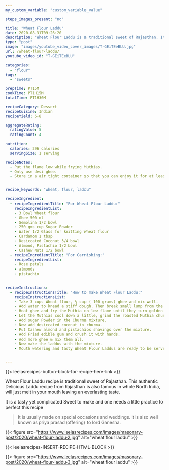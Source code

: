 ```yaml
---
my_custom_variable: "custom_variable_value"

steps_images_present: "no"

title: "Wheat Flour Laddu"
date: 2020-08-31T09:26:20
description: "Wheat Flour Laddu is a traditional sweet of Rajasthan. It is usually made on special occasions and weddings."
type: "post"
image: "images/youtube_video_cover_images/T-GEiTEeBLU.jpg"
url: /wheat-flour-laddu/
youtube_video_id: "T-GEiTEeBLU"

categories: 
  - "flour"
tags:
  - "sweets"

prepTime: PT15M
cookTime: PT1H15M
totalTime: PT1H30M

recipeCategory: Dessert
recipeCuisine: Indian
recipeYield: 6-8

aggregateRating:
  ratingValue: 5
  ratingCount: 4

nutrition:
  calories: 296 calories
  servingSize: 1 serving

recipeNotes: 
  - Put the flame low while frying Muthias.
  - Only use desi ghee.
  - Store in a air tight container so that you can enjoy it for at least 1 month. 


recipe_keywords: "wheat, flour, laddu"

recipeIngredient:
  - recipeIngredientTitle: "For Wheat Flour Laddu:"
    recipeIngredientList: 
    - 3 Bowl Wheat flour
    - Ghee 500 ml 
    - Semolina 1/2 bowl
    - 250 gms cup Sugar Powder
    - Water 1/2 Glass for knitting Wheat flour
    - Cardamom 1 tbsp
    - Desiccated Coconut 3/4 bowl
    - Almond, Pistachio 1/2 bowl
    - Cashew Nuts 1/2 bowl
  - recipeIngredientTitle: "For Garnishing:"
    recipeIngredientList: 
    - Rose petals
    - almonds
    - pistachio
    

recipeInstructions:
  - recipeInstructionsTitle: "How to make Wheat Flour Laddu:"
    recipeInstructionsList:
    - Take 3 cups Wheat flour, ¼ cup ( 100 grams) ghee and mix well. 
    - Add water to knead a stiff dough. Then break small lump from the kneaded wheat dough, bind it and press gently to give Muthia shape. 
    - Heat ghee and fry the Muthia on low flame until they turn golden brown in color.
    - Let the Muthias cool down a little, grind the roasted Muthia chunks to prepare a grainy textured mixture.
    - Add sugar Powder in the Churma mixture.
    - Now add desiccated coconut in churma.
    - Put Cashew almond and pistachios shavings over the mixture.
    - Add Fried edible gum and crush it with hands.
    - Add more ghee & mix them all.
    - Now make the laddus with the mixture.
    - Mouth watering and tasty Wheat Flour Laddus are ready to be served.


---
```


{{< leelasrecipes-button-block-for-recipe-here-link >}}

Wheat Flour Laddu recipe is traditional sweet of Rajasthan. This authentic Delicious Laddu recipe from Rajasthan is also famous in whole North India, will just melt in your mouth leaving an everlasting taste. 

It is a tasty yet complicated Sweet to make and one needs a little practice to perfect this recipe 

> It is usually made on special occasions and weddings. It is also well known as priya prasad (offering) to lord Ganesha.


{{< figure src="https://www.leelasrecipes.com/images/masonary-post/2020/wheat-flour-laddu-2.jpg" alt="wheat flour laddu" >}}


{{< leelasrecipes-INSERT-RECIPE-HTML-BLOCK >}}

{{< figure src="https://www.leelasrecipes.com/images/masonary-post/2020/wheat-flour-laddu-3.jpg" alt="wheat flour laddu" >}}


